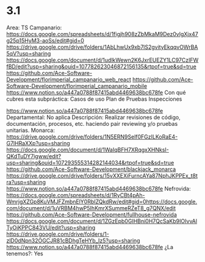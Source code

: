 # 3.1

Area: TS
Campanario: https://docs.google.com/spreadsheets/d/1figjh908zZbMkaM9Dez0vlgXjx47g25p15HyM3-aoSs/edit#gid=0
https://drive.google.com/drive/folders/1AbLhwUx9xb7lS2gvityEkqqvOWrBA5qV?usp=sharing
https://docs.google.com/document/d/1udlkWewn2K6JxrEUEZY1LC97CzIFWfBD/edit?usp=sharing&ouid=107782623046872156135&rtpof=true&sd=true
https://github.com/Ace-Software-Development/florimperial_campanario_web_react
https://github.com/Ace-Software-Development/florimperial_campanario_mobile
https://www.notion.so/a447a0788f87415abd4469638bc678fe 
Con qué cubres esta subpráctica: Casos de uso
Plan de Pruebas
Inspecciones

https://www.notion.so/a447a0788f87415abd4469638bc678fe 
Departamental: No aplica
Descripción: Realizar revisiones de código, documentación, procesos, etc. haciendo pair reviewing y/o pruebas unitarias.
Monarca: https://drive.google.com/drive/folders/1N5ERN9Self0FGzILKoRaE4-G7lHRaXXp?usp=sharing
https://docs.google.com/document/d/1WaIqBFH7XRqgxXHNksI-QKdTuDY7igww/edit?usp=sharing&ouid=107293555314282144034&rtpof=true&sd=true
https://github.com/Ace-Software-Development/blackjack_monarca
https://drive.google.com/drive/folders/15vXXEXiFurncAYa87NphJKPPEx_t8tra?usp=sharing
https://www.notion.so/a447a0788f87415abd4469638bc678fe 
Nefrovida: https://docs.google.com/spreadsheets/d/1RyCBt4pAh-WmrjgXZGp8KuVMJFZmbnElY0RbIZQkdRw/edit#gid=0https://docs.google.com/document/d/1uVRBM4hwP5IhKmrXSummeRZeT8_g7QNX/edit
https://github.com/Ace-Software-Development/fullhouse-nefrovida
https://docs.google.com/document/d/1ZGzEpb0GIHBni0H7QcSaKb9IOIvvAlTyOiKPPC843VU/edit?usp=sharing
https://drive.google.com/drive/folders/1-zlD0dNpn32OGCJR81cBDhgTeHYb_Iz5?usp=sharing
https://www.notion.so/a447a0788f87415abd4469638bc678fe 
¿La tenemos?: Yes